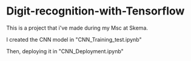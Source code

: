 # Digit-recognition-with-Tensorflow

This is a project that i've made during my Msc at Skema.

I created the CNN model in "CNN_Training_test.ipynb"

Then, deploying it in "CNN_Deployment.ipynb"
